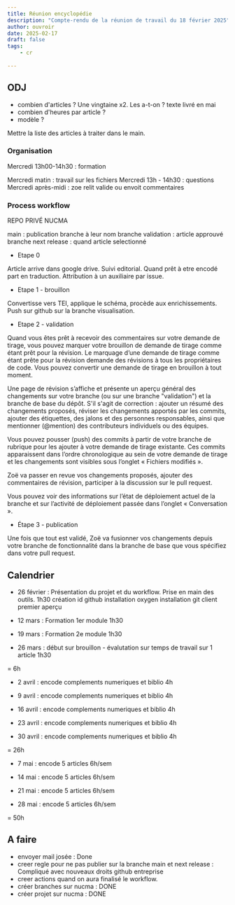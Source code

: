 ```yaml
---
title: Réunion encyclopédie
description: "Compte-rendu de la réunion de travail du 18 février 2025"
author: ouvroir
date: 2025-02-17
draft: false
tags: 
    - cr
    
---
```


## ODJ 

- combien d'articles ? Une vingtaine x2. Les a-t-on ? texte livré en mai
- combien d'heures par article ? 
- modèle ? 

Mettre la liste des articles à traiter dans le main. 

### Organisation

Mercredi 13h00-14h30 : formation 

Mercredi matin : travail sur les fichiers 
Mercredi 13h - 14h30 : questions 
Mercredi après-midi : zoe relit valide ou envoit commentaires

### Process workflow
REPO PRIVÉ NUCMA

main : publication
branche à leur nom
branche validation : article approuvé
branche next release : quand article selectionné

- Etape 0 

Article arrive dans google drive. Suivi editorial. 
Quand prêt à etre encodé part en traduction. 
Attribution à un auxiliaire par issue. 

- Etape 1 - brouillon

Convertisse vers TEI, applique le schéma, procède aux enrichissements. 
Push sur github sur la branche visualisation.

- Etape 2 - validation 

Quand vous êtes prêt à recevoir des commentaires sur votre demande de tirage, vous pouvez marquer votre brouillon de demande de tirage comme étant prêt pour la révision. Le marquage d’une demande de tirage comme étant prête pour la révision demande des révisions à tous les propriétaires de code. Vous pouvez convertir une demande de tirage en brouillon à tout moment. 

Une page de révision s’affiche et présente un aperçu général des changements sur votre branche (ou sur une branche "validation") et la branche de base du dépôt. S'il s'agit de correction : ajouter un résumé des changements proposés, réviser les changements apportés par les commits, ajouter des étiquettes, des jalons et des personnes responsables, ainsi que mentionner (@mention) des contributeurs individuels ou des équipes. 

Vous pouvez pousser (push) des commits à partir de votre branche de rubrique pour les ajouter à votre demande de tirage existante. Ces commits apparaissent dans l’ordre chronologique au sein de votre demande de tirage et les changements sont visibles sous l’onglet « Fichiers modifiés ».

Zoë va passer en revue vos changements proposés, ajouter des commentaires de révision, participer à la discussion sur le pull request.

Vous pouvez voir des informations sur l’état de déploiement actuel de la branche et sur l’activité de déploiement passée dans l’onglet « Conversation ». 

- Étape 3 - publication

Une fois que tout est validé, Zoë va fusionner vos changements depuis votre branche de fonctionnalité dans la branche de base que vous spécifiez dans votre pull request. 


## Calendrier 

- 26 février : Présentation du projet et du workflow. Prise en main des outils. 1h30
création id github
installation oxygen
installation git client
premier aperçu

- 12 mars : Formation 1er module 1h30

- 19 mars : Formation 2e module 1h30

- 26 mars : début sur brouillon - évalutation sur temps de travail sur 1 article 1h30

= 6h

- 2 avril : encode complements numeriques et biblio 4h

- 9 avril : encode complements numeriques et biblio 4h 

- 16 avril : encode complements numeriques et biblio 4h

- 23 avril : encode complements numeriques et biblio 4h

- 30 avril : encode complements numeriques et biblio 4h

 = 26h

- 7 mai : encode 5 articles 6h/sem 

- 14 mai : encode 5 articles 6h/sem 

- 21 mai : encode 5 articles 6h/sem 

- 28 mai : encode 5 articles 6h/sem 

= 50h


## A faire 

- envoyer mail josée : Done
- creer regle pour ne pas publier sur la branche main et next release : Compliqué avec nouveaux droits github entreprise
- creer actions quand on aura finalisé le workflow. 
- créer branches sur nucma : DONE
- créer projet sur nucma : DONE
